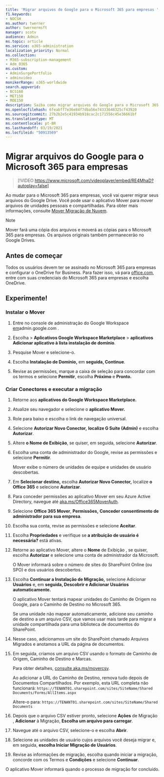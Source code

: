 ```yaml
---
title: 'Migrar arquivos do Google para o Microsoft 365 para empresas '
f1.keywords:
- NOCSH
ms.author: twerner
author: twernermsft
manager: scotv
audience: Admin
ms.topic: article
ms.service: o365-administration
localization_priority: Normal
ms.collection:
- M365-subscription-management
- Adm_O365
ms.custom:
- AdminSurgePortfolio
- adminvideo
monikerRange: o365-worldwide
search.appverid:
- BCS160
- MET150
- MOE150
description: Saiba como migrar arquivos do Google para o Microsoft 365 para empresas usando o Mover.
ms.openlocfilehash: 6feabff7e36e84f7dba56e74333648325cf43920
ms.sourcegitcommit: 27b2b2e5c41934b918cac2c171556c45e36661bf
ms.translationtype: MT
ms.contentlocale: pt-BR
ms.lasthandoff: 03/19/2021
ms.locfileid: "50913569"
---
```

# <a name="migrate-google-files-to-microsoft-365-for-business"></a>Migrar arquivos do Google para o Microsoft 365 para empresas 

> [!VIDEO https://www.microsoft.com/videoplayer/embed/RE4MhaD?autoplay=false]

Ao mudar para o Microsoft 365 para empresas, você vai querer migrar seus arquivos do Google Drive. Você pode usar o aplicativo Mover para mover arquivos de unidades pessoais e compartilhadas. Para obter mais informações, consulte [Mover Migração de Nuvem](/sharepointmigration/mover-plan-migration).

> [!NOTE]
> Mover fará uma cópia dos arquivos e moverá as cópias para o Microsoft 365 para empresas. Os arquivos originais também permanecerão no Google Drives.

## <a name="before-you-start"></a>Antes de começar

Todos os usuários devem ter se assinado no Microsoft 365 para empresas e configurar o OneDrive for Business. Para fazer isso, vá para [office.com](https://office.com), entre com suas credenciais do Microsoft 365 para empresas e escolha OneDrive.

## <a name="try-it"></a>Experimente!

### <a name="install-mover"></a>Instalar o Mover

1. Entre no console de administração do Google Workspace [em](https://admin.google.com)admin.google.com .

1. Escolha   >  **Aplicativos Google Workspace Marketplace**  >  **aplicativos Adicionar aplicativo à lista instalação de domínio**.

1. Pesquise Mover e selecione-o.

1. Escolha **Instalação de Domínio,** em **seguida, Continue**.

1. Revise as permissões, marque a caixa de seleção para concordar com os termos e selecione **Permitir**, escolha **Próximo** e **Pronto.**

### <a name="create-connectors-and-run-the-migration"></a>Criar Conectores e executar a migração

1. Retorne aos **aplicativos do Google Workspace Marketplace.**
1. Atualize seu navegador e selecione o **aplicativo Mover.**
1. Role para baixo e escolha o link de navegação universal.
1. Selecione **Autorizar Novo Conector,** **localize G Suite (Admin)** e escolha **Autorizar**.
1. Altere **o Nome de Exibição**, se quiser, em seguida, selecione **Autorizar**.
1. Escolha uma conta de administrador do Google, revise as permissões e selecione **Permitir**.

    Mover exibe o número de unidades de equipe e unidades de usuário descobertas. 

1. Em **Selecionar destino,** escolha **Autorizar Novo Conector,** localize **o Office 365** e selecione **Autorizar**.
1. Para conceder permissões ao aplicativo Mover em seu Azure Active Directory, navegue até [aka.ms/Office365MoverAuth](https://aka.ms/Office365MoverAuth).
1. Selecione **Office 365 Mover**, **Permissões,** **Conceder consentimento de administrador para sua empresa**.
1. Escolha sua conta, revise as permissões e selecione **Aceitar**.
1. Escolha **Propriedades** e verifique se **a atribuição de usuário é necessária?** está ativas.
1. Retorne ao aplicativo Mover, altere o **Nome** de Exibição , se quiser, escolha **Autorizar** e selecione uma conta de administrador da Microsoft.

    O Mover informará sobre o número de sites do SharePoint Online (ou SPO) e dos usuários descobertos.
1. Escolha **Continuar a Instalação de Migração,** selecione Adicionar **Usuários** e, em **seguida, Descobrir e Adicionar Usuários automaticamente.**

    O aplicativo Mover tentará mapear unidades do Caminho de Origem no Google, para o Caminho de Destino no Microsoft 365. 

    Se uma unidade não mapear automaticamente, adicione seu caminho de destino a um arquivo CSV, que vamos usar mais tarde para migrar a unidade compartilhada para uma biblioteca de documentos do SharePoint. 

1. Nesse caso, adicionamos um site do SharePoint chamado Arquivos Migrados e anotamos a URL da página de documentos. 
1. Em seguida, criamos um arquivo CSV usando o formato de Caminho de Origem, Caminho de Destino e Marcas. 

    Para obter detalhes, [consulte aka.ms/movercsv](/sharepointmigration/mover-create-migration-csv).

    Ao adicionar a URL do Caminho de Destino, remova tudo depois de Documentos Compartilhados. Por exemplo, esta URL completa não funcionará: `https://TENANT01.sharepoint.com/sites/SiteName/Shared Documents/Forms/AllItems.aspx`

    Altere-o para: `https://TENANT01.sharepoint.com/sites/SiteName/Shared Documents`

1. Depois que o arquivo CSV estiver pronto, selecione **Ações** de Migração , **Adicionar** à Migração, **Escolha um arquivo para carregar**.
1. Navegue até o arquivo CSV, selecione-o e escolha **Abrir**.
1. Selecione as unidades de usuário cujos arquivos você deseja migrar e, em seguida, **escolha Iniciar Migração de Usuários**.
1. Revise as informações de migração, escolha quando iniciar a migração, concorde com os Termos e **Condições** e selecione **Continuar**.

O aplicativo Mover informará quando o processo de migração for concluído.